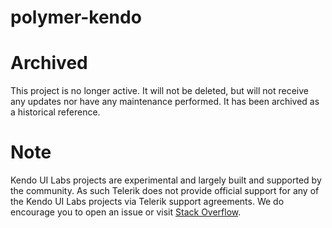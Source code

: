 polymer-kendo
=============

# Archived
This project is no longer active.  It will not be deleted, but will not receive any updates nor have any maintenance performed.  It has been archived as a historical reference.

# Note
Kendo UI Labs projects are experimental and largely built and supported by the community.  As such Telerik does not provide official support for any of the Kendo UI Labs projects via Telerik support agreements.  We do encourage you to open an issue or visit [Stack Overflow](http://www.stackoverflow.com).
